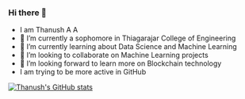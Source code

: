 ### Hi there 👋

- I am Thanush A A
- 🔭 I’m currently a sophomore in Thiagarajar College of Engineering
- 🌱 I’m currently learning about Data Science and Machine Learning
- 👯 I’m looking to collaborate on Machine Learning projects 
- 🤔 I’m looking forward to learn more on Blockchain technology
- I am trying to be more active in GitHub 

[![Thanush's GitHub stats](https://github-readme-stats.vercel.app/api?username=aathanush)](https://github.com/anuraghazra/github-readme-stats)
